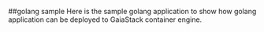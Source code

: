 ##golang sample
Here is the sample golang application to show how golang application can be deployed to GaiaStack container engine.
